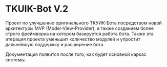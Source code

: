 # TKUIK-Bot V.2

Проект по улучшению оригинального ТКУИК-Бота посредством новой архитектуры MVP (Model-View-Provider), а также созданием более строго фреймворка на котором базируется работа бота. Также эта итерация проекта уменьшит количество модулей и упростит  дальнейшую поддержку и расширение бота.

Документация появится после того, как будет основной каркас системы.
